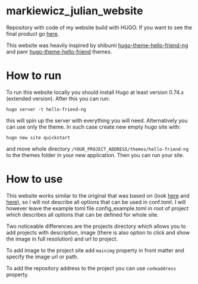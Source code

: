 # markiewicz_julian_website

Repository with code of my website build with HUGO. If you want to see the final product go [here](https://markiewiczjulian.github.io/).

This website was heavily inspired by shibumi [hugo-theme-hello-friend-ng](https://github.com/shibumi/hugo-theme-hello-friend-ng) and panr [hugo-theme-hello-friend](https://github.com/panr/hugo-theme-hello-friend) themes.

# How to run

To run this website locally you should install Hugo at least version 0.74.x (extended version). After this you can run:

`hugo server -t hello-friend-ng`

this will spin up the server with everything you will need. Alternatively you can use only the theme. In such case create new empty hugo site with:

`hugo new site quickstart`

and move whole directory `/YOUR_PROJECT_ADDRESS/themes/hello-friend-ng` to the themes folder in your new application. Then you can run your site.

# How to use

This website works similar to the original that was based on (look [here](https://github.com/shibumi/hugo-theme-hello-friend-ng) and [here](https://github.com/panr/hugo-theme-hello-friend)), so I will not describe all options that can be used in conf.toml. I will however leave the example toml file config_example.toml in root of project which describes all options that can be defined for whole site.

Two noticeable differences are the projects directory which allows you to add projects with description, image (there is also option to click and show the image in full resolution) and url to project.

To add image to the project site add `mainimg` property in front matter and specify the image url or path.

To add the repository address to the project you can use `codeaddress` property.
